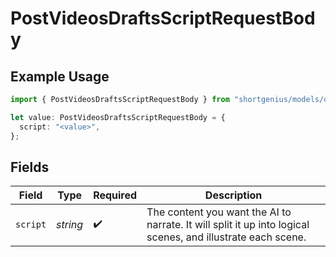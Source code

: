 # PostVideosDraftsScriptRequestBody

## Example Usage

```typescript
import { PostVideosDraftsScriptRequestBody } from "shortgenius/models/operations";

let value: PostVideosDraftsScriptRequestBody = {
  script: "<value>",
};
```

## Fields

| Field                                                                                                       | Type                                                                                                        | Required                                                                                                    | Description                                                                                                 |
| ----------------------------------------------------------------------------------------------------------- | ----------------------------------------------------------------------------------------------------------- | ----------------------------------------------------------------------------------------------------------- | ----------------------------------------------------------------------------------------------------------- |
| `script`                                                                                                    | *string*                                                                                                    | :heavy_check_mark:                                                                                          | The content you want the AI to narrate. It will split it up into logical scenes, and illustrate each scene. |